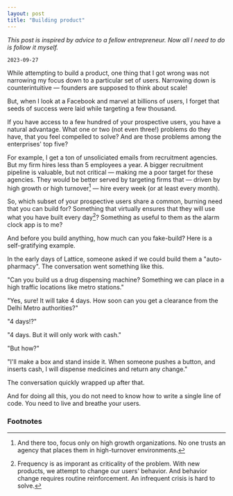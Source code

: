 ```yaml
---
layout: post
title: "Building product"
---
```

_This post is inspired by advice to a fellow entrepreneur. Now all I need to do is follow it myself._

`2023-09-27`

While attempting to build a product, one thing that I got wrong was not narrowing my focus down to a particular set of users. Narrowing down is counterintuitive — founders are supposed to think about scale! 

But, when I look at a Facebook and marvel at billions of users, I forget that seeds of success were laid while targeting a few thousand. 

If you have access to a few hundred of your prospective users, you have a natural advantage. What one or two (not even three!) problems do they have, that you feel compelled to solve? And are those problems among the enterprises' top five?

For example, I get a ton of unsoliciated emails from recruitment agencies. But my firm hires less than 5 employees a year. A bigger recruitment pipeline is valuable, but not critical &mdash; making me a poor target for these agencies. They would be better served by targeting firms that — driven by high growth or high turnover[^1] — hire every week (or at least every month).

So, which subset of your prospective users share a common, burning need that you can build for? Something that virtually ensures that they will use what you have built every day[^2]? Something as useful to them as the alarm clock app is to me?

And before you build anything, how much can you fake-build? Here is a self-gratifying example. 

In the early days of Lattice, someone asked if we could build them a "auto-pharmacy". The conversation went something like this.

"Can you build us a drug dispensing machine? Something we can place in a high traffic locations like metro stations."

"Yes, sure! It will take 4 days. How soon can you get a clearance from the Delhi Metro authorities?"

"4 days!?"

"4 days. But it will only work with cash."

"But how?"

"I'll make a box and stand inside it. When someone pushes a button, and inserts cash, I will dispense medicines and return any change."

The conversation quickly wrapped up after that. 

And for doing all this, you do not need to know how to write a single line of code. You need to live and breathe your users.

### Footnotes
[^1]: And there too, focus only on high growth organizations. No one trusts an agency that places them in high-turnover environments.
[^2]: Frequency is as imporant as criticality of the problem. With new products, we attempt to change our users' behavior. And behavior change requires routine reinforcement. An infrequent crisis is hard to solve.
